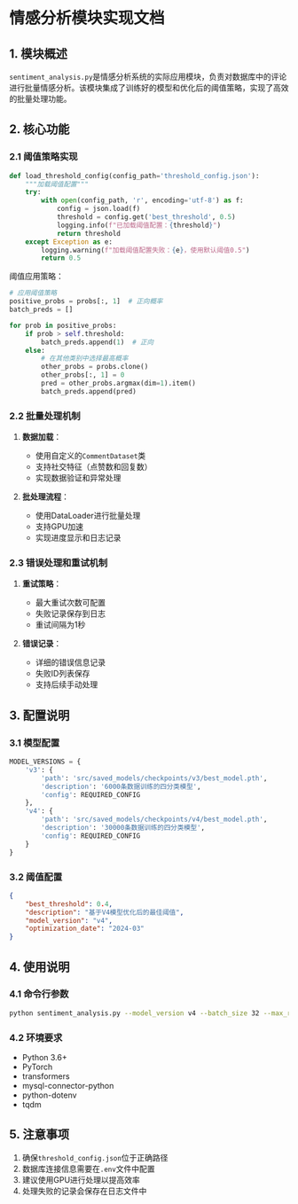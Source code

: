 # 情感分析模块实现文档

## 1. 模块概述

`sentiment_analysis.py`是情感分析系统的实际应用模块，负责对数据库中的评论进行批量情感分析。该模块集成了训练好的模型和优化后的阈值策略，实现了高效的批量处理功能。

## 2. 核心功能

### 2.1 阈值策略实现
```python
def load_threshold_config(config_path='threshold_config.json'):
    """加载阈值配置"""
    try:
        with open(config_path, 'r', encoding='utf-8') as f:
            config = json.load(f)
            threshold = config.get('best_threshold', 0.5)
            logging.info(f"已加载阈值配置：{threshold}")
            return threshold
    except Exception as e:
        logging.warning(f"加载阈值配置失败：{e}，使用默认阈值0.5")
        return 0.5
```

阈值应用策略：
```python
# 应用阈值策略
positive_probs = probs[:, 1]  # 正向概率
batch_preds = []

for prob in positive_probs:
    if prob > self.threshold:
        batch_preds.append(1)  # 正向
    else:
        # 在其他类别中选择最高概率
        other_probs = probs.clone()
        other_probs[:, 1] = 0
        pred = other_probs.argmax(dim=1).item()
        batch_preds.append(pred)
```

### 2.2 批量处理机制

1. **数据加载**：
   - 使用自定义的`CommentDataset`类
   - 支持社交特征（点赞数和回复数）
   - 实现数据验证和异常处理

2. **批处理流程**：
   - 使用DataLoader进行批量处理
   - 支持GPU加速
   - 实现进度显示和日志记录

### 2.3 错误处理和重试机制

1. **重试策略**：
   - 最大重试次数可配置
   - 失败记录保存到日志
   - 重试间隔为1秒

2. **错误记录**：
   - 详细的错误信息记录
   - 失败ID列表保存
   - 支持后续手动处理

## 3. 配置说明

### 3.1 模型配置
```python
MODEL_VERSIONS = {
    'v3': {
        'path': 'src/saved_models/checkpoints/v3/best_model.pth',
        'description': '6000条数据训练的四分类模型',
        'config': REQUIRED_CONFIG
    },
    'v4': {
        'path': 'src/saved_models/checkpoints/v4/best_model.pth',
        'description': '30000条数据训练的四分类模型',
        'config': REQUIRED_CONFIG
    }
}
```

### 3.2 阈值配置
```json
{
    "best_threshold": 0.4,
    "description": "基于V4模型优化后的最佳阈值",
    "model_version": "v4",
    "optimization_date": "2024-03"
}
```

## 4. 使用说明

### 4.1 命令行参数
```bash
python sentiment_analysis.py --model_version v4 --batch_size 32 --max_retries 3
```

### 4.2 环境要求
- Python 3.6+
- PyTorch
- transformers
- mysql-connector-python
- python-dotenv
- tqdm

## 5. 注意事项

1. 确保`threshold_config.json`位于正确路径
2. 数据库连接信息需要在`.env`文件中配置
3. 建议使用GPU进行处理以提高效率
4. 处理失败的记录会保存在日志文件中 